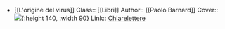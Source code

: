 - [[L'origine del virus]]
  Class:: [[Libri]]
  Author:: [[Paolo Barnard]]
  Cover:: ![](https://img.chiarelettere.it/images/9788832964714_0_0_600_0.jpg){:height 140, :width 90}
  Link:: [Chiarelettere](https://www.chiarelettere.it/libro/lorigine-del-virus-paolo-barnard-9788832964714.html)